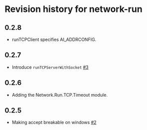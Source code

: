 # Revision history for network-run

## 0.2.8

* runTCPClient specifies AI_ADDRCONFIG.

## 0.2.7

* Introduce `runTCPServerWithSocket`
  [#3](https://github.com/kazu-yamamoto/network-run/pull/3)

## 0.2.6

* Adding the Network.Run.TCP.Timeout module.

## 0.2.5

* Making accept breakable on windows
  [#2](https://github.com/kazu-yamamoto/network-run/pull/2)
